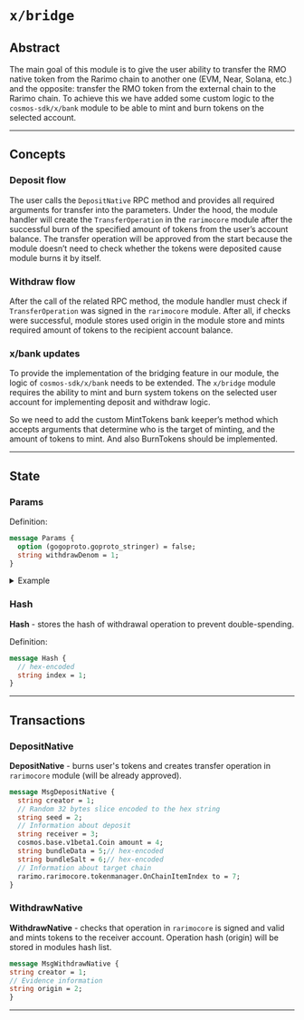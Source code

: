 
# `x/bridge`

## Abstract

The main goal of this module is to give the user ability to transfer the RMO native token from the Rarimo chain
to another one (EVM, Near, Solana, etc.) and the opposite: transfer the RMO token from the external chain to the Rarimo chain.
To achieve this we have added some custom logic to the ```cosmos-sdk/x/bank``` module to be able to mint
and burn tokens on the selected account.

----
## Concepts

### Deposit flow
The user calls the ```DepositNative``` RPC method and provides all required arguments for transfer into the parameters.
Under the hood, the module handler will create the ```TransferOperation``` in the ```rarimocore``` module after
the successful burn of the specified amount of tokens from the user’s account balance.
The transfer operation will be approved from the start because the module doesn’t need to check whether the tokens
were deposited cause module burns it by itself.

### Withdraw flow
After the call of the related RPC method, the module handler must check if ```TransferOperation``` was signed in
the ```rarimocore``` module. After all, if checks were successful, module stores used origin in the module store and mints
required amount of tokens to the recipient account balance.

### x/bank updates
To provide the implementation of the bridging feature in our module, the logic of ```cosmos-sdk/x/bank``` needs to be extended.
The ```x/bridge``` module requires the ability to mint and burn system tokens on the selected user account for implementing
deposit and withdraw logic.

So we need to add the custom MintTokens bank keeper’s method which accepts arguments that determine who
is the target of minting, and the amount of tokens to mint. And also BurnTokens should be implemented.

----

## State

### Params

Definition:
  ```protobuf
  message Params {
    option (gogoproto.goproto_stringer) = false;
    string withdrawDenom = 1;
  }
  ```

  <details>
    <summary>Example</summary>

    ```json
    {
      "params": {
        "withdrawDenom": "stake"
      }
    }
    ```
  </details>

### Hash

**Hash** - stores the hash of withdrawal operation to prevent double-spending.

Definition:
  ```protobuf
  message Hash {
    // hex-encoded
    string index = 1;
  }
  ```

----

## Transactions

### DepositNative

**DepositNative** - burns user's tokens and creates transfer operation in ```rarimocore``` module (will be already approved).
  ```protobuf
  message MsgDepositNative {
    string creator = 1;
    // Random 32 bytes slice encoded to the hex string
    string seed = 2;
    // Information about deposit
    string receiver = 3;
    cosmos.base.v1beta1.Coin amount = 4;
    string bundleData = 5;// hex-encoded
    string bundleSalt = 6;// hex-encoded
    // Information about target chain
    rarimo.rarimocore.tokenmanager.OnChainItemIndex to = 7;
  }
  ```

### WithdrawNative

**WithdrawNative** - checks that operation in ```rarimocore``` is signed and valid and mints tokens to the receiver account.
   Operation hash (origin) will be stored in modules hash list.
  ```protobuf
  message MsgWithdrawNative {
  string creator = 1;
  // Evidence information
  string origin = 2;
}
  ```

----